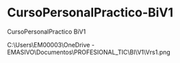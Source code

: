 # CursoPersonalPractico-BiV1
CursoPersonalPractico BiV1

C:\Users\EM00003\OneDrive - EMASIVO\Documentos\PROFESIONAL_TIC\BI\V1\Vrs1.png

